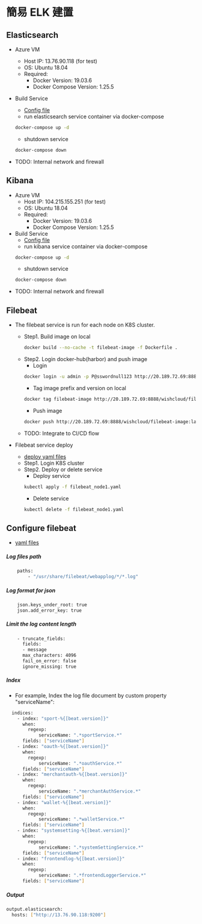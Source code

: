 # 簡易 ELK 建置

## Elasticsearch
* Azure VM
    * Host IP: 13.76.90.118 (for test)
    * OS: Ubuntu 18.04
    * Required:
        * Docker Version: 19.03.6
        * Docker Compose Version: 1.25.5

* Build Service
    * [Config file](./elasticsearch/)
    * run elasticsearch service container via docker-compose
    ```sh
    docker-compose up -d
    ```
    * shutdown service
    ```sh
    docker-compose down
    ```
* TODO: Internal network and firewall

## Kibana

* Azure VM
    * Host IP: 104.215.155.251 (for test)
    * OS: Ubuntu 18.04
    * Required:
        * Docker Version: 19.03.6
        * Docker Compose Version: 1.25.5
* Build Service
    * [Config file](./kibana/)
    * run kibana service container via docker-compose
    ```sh
    docker-compose up -d
    ```
    * shutdown service
    ```sh
    docker-compose down
    ```
* TODO: Internal network and firewall

## Filebeat
* The filebeat service is run for each node on K8S cluster.

    * Step1. Build image on local
        ```sh
        docker build --no-cache -t filebeat-image -f Dockerfile .
        ```
    * Step2. Login docker-hub(harbor) and push image
        * Login
        ```sh
        docker login -u admin -p P@sswordnull123 http://20.189.72.69:8888    
        ```
        * Tag image prefix and version on local
        ```sh
        docker tag filebeat-image http://20.189.72.69:8888/wishcloud/filebeat-image:latest
        ```
        * Push image
        ```sh
        docker push http://20.189.72.69:8888/wishcloud/filebeat-image:latest
        ```
    * TODO: Integrate to CI/CD flow 

* Filebeat service deploy
    * [deploy yaml files](./deploy/)
    * Step1. Login K8S cluster
    * Step2. Deploy or delete service
        * Deploy service
        ```sh
        kubectl apply -f filebeat_node1.yaml
        ```
        * Delete service
        ```sh
        kubectl delete -f filebeat_node1.yaml
        ```
## Configure filebeat
* [yaml files](./filebeat/)
##### Log files path
```sh
    paths:
        - "/usr/share/filebeat/webapplog/*/*.log"
```

##### Log format for json
```sh
    json.keys_under_root: true
    json.add_error_key: true
```

##### Limit the log content length
```sh
    - truncate_fields:
      fields:
      - message
      max_characters: 4096
      fail_on_error: false
      ignore_missing: true    
```

##### Index

* For example, Index the log file document by custom property "serviceName":
```sh
  indices:
    - index: "sport-%{[beat.version]}"
      when:
        regexp: 
            serviceName: ".*sportService.*"   
      fields: ["serviceName"]
    - index: "oauth-%{[beat.version]}"
      when:
        regexp: 
            serviceName: ".*oauthService.*"   
      fields: ["serviceName"]
    - index: "merchantauth-%{[beat.version]}"
      when:
        regexp: 
            serviceName: ".*merchantAuthService.*"   
      fields: ["serviceName"]
    - index: "wallet-%{[beat.version]}"
      when:
        regexp: 
            serviceName: ".*walletService.*"   
      fields: ["serviceName"]
    - index: "systemsetting-%{[beat.version]}"
      when:
        regexp: 
            serviceName: ".*systemSettingService.*"   
      fields: ["serviceName"]
    - index: "frontendlog-%{[beat.version]}"
      when:
        regexp: 
            serviceName: ".*frontendLoggerService.*"   
      fields: ["serviceName"]
```
##### Output
```sh
output.elasticsearch:
  hosts: ["http://13.76.90.118:9200"]
```

    
